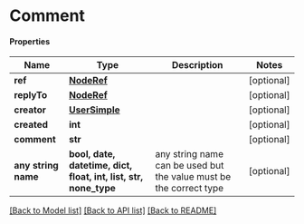 # Comment

#### Properties
Name | Type | Description | Notes
------------ | ------------- | ------------- | -------------
**ref** | [**NodeRef**](NodeRef.md) |  | [optional] 
**replyTo** | [**NodeRef**](NodeRef.md) |  | [optional] 
**creator** | [**UserSimple**](UserSimple.md) |  | [optional] 
**created** | **int** |  | [optional] 
**comment** | **str** |  | [optional] 
**any string name** | **bool, date, datetime, dict, float, int, list, str, none_type** | any string name can be used but the value must be the correct type | [optional]

[[Back to Model list]](../README.md#documentation-for-models) [[Back to API list]](../README.md#documentation-for-api-endpoints) [[Back to README]](../README.md)

